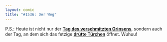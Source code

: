 ```yaml
---
layout: comic
title: "#1536: Der Weg"
---
```


P.S.: 
Heute ist nicht nur der <a href="http://www.fonflatter.de/kalender"><strong>Tag des verschmitzten Grinsens</strong></a>, sondern auch der Tag, an dem sich das fetzige <a href="http://www.fonflatter.de/advent09"><strong>drütte Türchen</strong></a> öffnet. Wuhuu!
